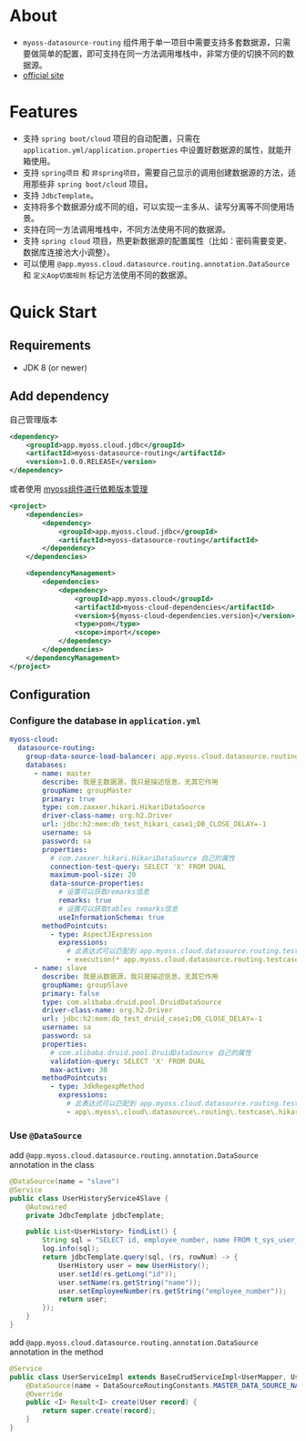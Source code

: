 # About

- `myoss-datasource-routing` 组件用于单一项目中需要支持多套数据源，只需要做简单的配置，即可支持在同一方法调用堆栈中，非常方便的切换不同的数据源。
- [official site](https://github.com/myoss-cloud/myoss-datasource-routing)

# Features

- 支持 `spring boot/cloud` 项目的自动配置，只需在 `application.yml/application.properties` 中设置好数据源的属性，就能开箱使用。
- 支持 `spring项目` 和 `非spring项目`，需要自己显示的调用创建数据源的方法，适用那些非 `spring boot/cloud` 项目。
- 支持 `JdbcTemplate`。
- 支持将多个数据源分成不同的组，可以实现一主多从、读写分离等不同使用场景。
- 支持在同一方法调用堆栈中，不同方法使用不同的数据源。
- 支持 `spring cloud` 项目，热更新数据源的配置属性（比如：密码需要变更、数据库连接池大小调整）。
- 可以使用 `@app.myoss.cloud.datasource.routing.annotation.DataSource` 和 `定义Aop切面规则` 标记方法使用不同的数据源。

# Quick Start

## Requirements

- JDK 8 (or newer) 

## Add dependency

自己管理版本

```xml
<dependency>
    <groupId>app.myoss.cloud.jdbc</groupId>
    <artifactId>myoss-datasource-routing</artifactId>
    <version>1.0.0.RELEASE</version>
</dependency>
```

或者使用 [myoss组件进行依赖版本管理](/artifact-version/manage-dependencies.md)

```xml
<project>
    <dependencies>
        <dependency>
            <groupId>app.myoss.cloud.jdbc</groupId>
            <artifactId>myoss-datasource-routing</artifactId>
        </dependency>
    </dependencies>

    <dependencyManagement>
        <dependencies>
            <dependency>
                <groupId>app.myoss.cloud</groupId>
                <artifactId>myoss-cloud-dependencies</artifactId>
                <version>${myoss-cloud-dependencies.version}</version>
                <type>pom</type>
                <scope>import</scope>
            </dependency>
        </dependencies>
    </dependencyManagement>
</project>
```

## Configuration

### Configure the database in `application.yml`

```yaml
myoss-cloud:
  datasource-routing:
    group-data-source-load-balancer: app.myoss.cloud.datasource.routing.jdbc.loadbalancer.impl.RandomDataSourceLoadBalanced
    databases:
      - name: master
        describe: 我是主数据源，我只是描述信息，无其它作用
        groupName: groupMaster
        primary: true
        type: com.zaxxer.hikari.HikariDataSource
        driver-class-name: org.h2.Driver
        url: jdbc:h2:mem:db_test_hikari_case1;DB_CLOSE_DELAY=-1
        username: sa
        password: sa
        properties:
          # com.zaxxer.hikari.HikariDataSource 自己的属性
          connection-test-query: SELECT 'X' FROM DUAL
          maximum-pool-size: 20
          data-source-properties:
            # 设置可以获取remarks信息
            remarks: true
            # 设置可以获取tables remarks信息
            useInformationSchema: true
        methodPointcuts:
          - type: AspectJExpression
            expressions:
              # 此表达式可以匹配到 app.myoss.cloud.datasource.routing.testcase.hikari.user 这个package及所有子package下任何类的任何方法
              - execution(* app.myoss.cloud.datasource.routing.testcase.hikari.user..**.*(..))
      - name: slave
        describe: 我是从数据源，我只是描述信息，无其它作用
        groupName: groupSlave
        primary: false
        type: com.alibaba.druid.pool.DruidDataSource
        driver-class-name: org.h2.Driver
        url: jdbc:h2:mem:db_test_druid_case1;DB_CLOSE_DELAY=-1
        username: sa
        password: sa
        properties:
          # com.alibaba.druid.pool.DruidDataSource 自己的属性
          validation-query: SELECT 'X' FROM DUAL
          max-active: 30
        methodPointcuts:
          - type: JdkRegexpMethod
            expressions:
              # 此表达式可以匹配到 app.myoss.cloud.datasource.routing.testcase.hikari.history 这个package及所有子package下任何类的任何方法
              - app\.myoss\.cloud\.datasource\.routing\.testcase\.hikari\.history\..*
```

### Use `@DataSource`

add `@app.myoss.cloud.datasource.routing.annotation.DataSource` annotation in the class

```java
@DataSource(name = "slave")
@Service
public class UserHistoryService4Slave {
    @Autowired
    private JdbcTemplate jdbcTemplate;

    public List<UserHistory> findList() {
        String sql = "SELECT id, employee_number, name FROM t_sys_user_history";
        log.info(sql);
        return jdbcTemplate.query(sql, (rs, rowNum) -> {
            UserHistory user = new UserHistory();
            user.setId(rs.getLong("id"));
            user.setName(rs.getString("name"));
            user.setEmployeeNumber(rs.getString("employee_number"));
            return user;
        });
    }
}
```

add `@app.myoss.cloud.datasource.routing.annotation.DataSource` annotation in the method

```java
@Service
public class UserServiceImpl extends BaseCrudServiceImpl<UserMapper, User> implements UserService {
    @DataSource(name = DataSourceRoutingConstants.MASTER_DATA_SOURCE_NAME)
    @Override
    public <I> Result<I> create(User record) {
        return super.create(record);
    }
}
```